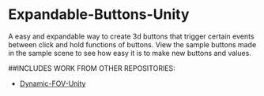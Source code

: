 # Expandable-Buttons-Unity
A easy and expandable way to create 3d buttons that trigger certain events between click and hold functions of buttons. View the sample buttons made in the sample scene to see how easy it is to make new buttons and values.

##INCLUDES WORK FROM OTHER REPOSITORIES:
- [Dynamic-FOV-Unity](https://github.com/PixelSized/Dynamic-FOV-Unity)
